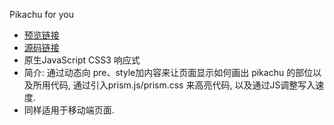 Pikachu for you
- [预览链接](https://fatfanfan.github.io/pikachu/index.html)
- [源码链接](https://github.com/fatfanfan/pikachu)
- 原生JavaScript  CSS3  响应式
- 简介: 通过动态向 pre、style加内容来让页面显示如何画出 pikachu 的部位以及所用代码, 
通过引入prism.js/prism.css 来高亮代码, 以及通过JS调整写入速度.
- 同样适用于移动端页面.